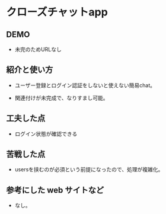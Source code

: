 # クローズチャットapp

## DEMO

  - 未完のためURLなし

## 紹介と使い方

  - ユーザー登録とログイン認証をしないと使えない簡易chat。

  - 関連付けが未完成で、なりすまし可能。

## 工夫した点

  - ログイン状態が確認できる

## 苦戦した点

  - usersを挟むのが必須という前提になったので、処理が複雑化。

## 参考にした web サイトなど

  - なし。
